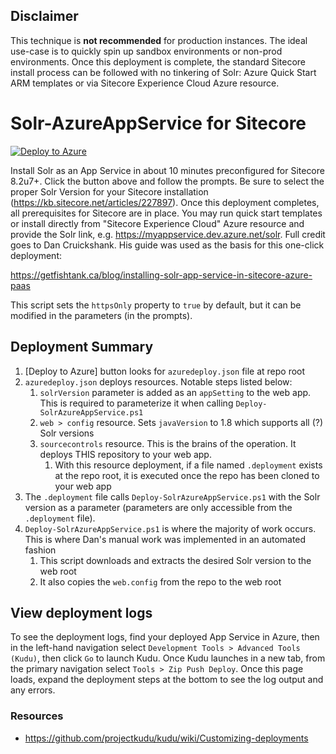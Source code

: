 ## Disclaimer

This technique is **not recommended** for production instances. The ideal use-case is to quickly spin up sandbox environments or non-prod environments. Once this deployment is complete, the standard Sitecore install process can be followed with no tinkering of Solr: Azure Quick Start ARM templates or via Sitecore Experience Cloud Azure resource.

# Solr-AzureAppService for Sitecore

[![Deploy to Azure](https://aka.ms/deploytoazurebutton)](https://portal.azure.com/#create/Microsoft.Template/uri/https%3A%2F%2Fraw.githubusercontent.com%2FTheRoks%2Fsolr84%2Fmaster%2Fazuredeploy.json)

Install Solr as an App Service in about 10 minutes preconfigured for Sitecore 8.2u7+. Click the button above and follow the prompts. Be sure to select the proper Solr Version for your Sitecore installation (https://kb.sitecore.net/articles/227897). Once this deployment completes, all prerequisites for Sitecore are in place. You may run quick start templates or install directly from "Sitecore Experience Cloud" Azure resource and provide the Solr link, e.g. https://myappservice.dev.azure.net/solr. Full credit goes to Dan Cruickshank. His guide was used as the basis for this one-click deployment:

https://getfishtank.ca/blog/installing-solr-app-service-in-sitecore-azure-paas

This script sets the `httpsOnly` property to `true` by default, but it can be modified in the parameters (in the prompts).

## Deployment Summary

1. \[Deploy to Azure\] button looks for `azuredeploy.json` file at repo root
2. `azuredeploy.json` deploys resources. Notable steps listed below:
    1. `solrVersion` parameter is added as an `appSetting` to the web app. This is required to parameterize it when calling `Deploy-SolrAzureAppService.ps1`
    2. `web > config` resource. Sets `javaVersion` to 1.8 which supports all (?) Solr versions
    3. `sourcecontrols` resource. This is the brains of the operation. It deploys THIS repository to your web app.
        1. With this resource deployment, if a file named `.deployment` exists at the repo root, it is executed once the repo has been cloned to your web app
3. The `.deployment` file calls `Deploy-SolrAzureAppService.ps1` with the Solr version as a parameter (parameters are only accessible from the `.deployment` file). 
4. `Deploy-SolrAzureAppService.ps1` is where the majority of work occurs. This is where Dan's manual work was implemented in an automated fashion
    1. This script downloads and extracts the desired Solr version to the web root
    2. It also copies the `web.config` from the repo to the web root

## View deployment logs

To see the deployment logs, find your deployed App Service in Azure, then in the left-hand navigation select `Development Tools > Advanced Tools (Kudu)`, then click `Go` to launch Kudu. Once Kudu launches in a new tab, from the primary navigation select `Tools > Zip Push Deploy`. Once this page loads, expand the deployment steps at the bottom to see the log output and any errors.

### Resources
- https://github.com/projectkudu/kudu/wiki/Customizing-deployments
